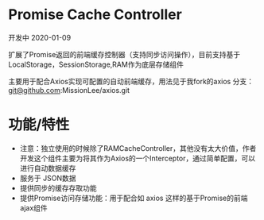 # Promise Cache Controller

开发中 2020-01-09

扩展了Promise返回的前端缓存控制器（支持同步访问操作），目前支持基于LocalStorage，SessionStorage,RAM作为底层存储组件

主要用于配合Axios实现可配置的自动前端缓存，用法见于我fork的axios 分支： git@github.com:MissionLee/axios.git

# 功能/特性
- 注意：独立使用的时候除了RAMCacheController，其他没有太大价值，作者开发这个组件主要为将其作为Axios的一个Interceptor，通过简单配置，可以进行自动数据缓存
- 服务于 JSON数据
- 提供同步的缓存存取功能
- 提供Promise访问存储功能：用于配合如 axios 这样的基于Promise的前端ajax组件
